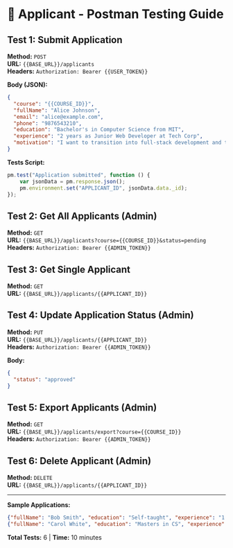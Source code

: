 # 🧪 Applicant - Postman Testing Guide

## Test 1: Submit Application
**Method:** `POST`  
**URL:** `{{BASE_URL}}/applicants`  
**Headers:** `Authorization: Bearer {{USER_TOKEN}}`

**Body (JSON):**
```json
{
  "course": "{{COURSE_ID}}",
  "fullName": "Alice Johnson",
  "email": "alice@example.com",
  "phone": "9876543210",
  "education": "Bachelor's in Computer Science from MIT",
  "experience": "2 years as Junior Web Developer at Tech Corp",
  "motivation": "I want to transition into full-stack development and this course covers all the technologies I need to learn. I'm particularly interested in the React and Node.js modules."
}
```

**Tests Script:**
```javascript
pm.test("Application submitted", function () {
    var jsonData = pm.response.json();
    pm.environment.set("APPLICANT_ID", jsonData.data._id);
});
```

## Test 2: Get All Applicants (Admin)
**Method:** `GET`  
**URL:** `{{BASE_URL}}/applicants?course={{COURSE_ID}}&status=pending`  
**Headers:** `Authorization: Bearer {{ADMIN_TOKEN}}`

## Test 3: Get Single Applicant
**Method:** `GET`  
**URL:** `{{BASE_URL}}/applicants/{{APPLICANT_ID}}`

## Test 4: Update Application Status (Admin)
**Method:** `PUT`  
**URL:** `{{BASE_URL}}/applicants/{{APPLICANT_ID}}`  
**Headers:** `Authorization: Bearer {{ADMIN_TOKEN}}`

**Body:**
```json
{
  "status": "approved"
}
```

## Test 5: Export Applicants (Admin)
**Method:** `GET`  
**URL:** `{{BASE_URL}}/applicants/export?course={{COURSE_ID}}`  
**Headers:** `Authorization: Bearer {{ADMIN_TOKEN}}`

## Test 6: Delete Applicant (Admin)
**Method:** `DELETE`  
**URL:** `{{BASE_URL}}/applicants/{{APPLICANT_ID}}`

---

**Sample Applications:**
```json
{"fullName": "Bob Smith", "education": "Self-taught", "experience": "1 year freelance"}
{"fullName": "Carol White", "education": "Masters in CS", "experience": "5 years senior dev"}
```

**Total Tests:** 6 | **Time:** 10 minutes


